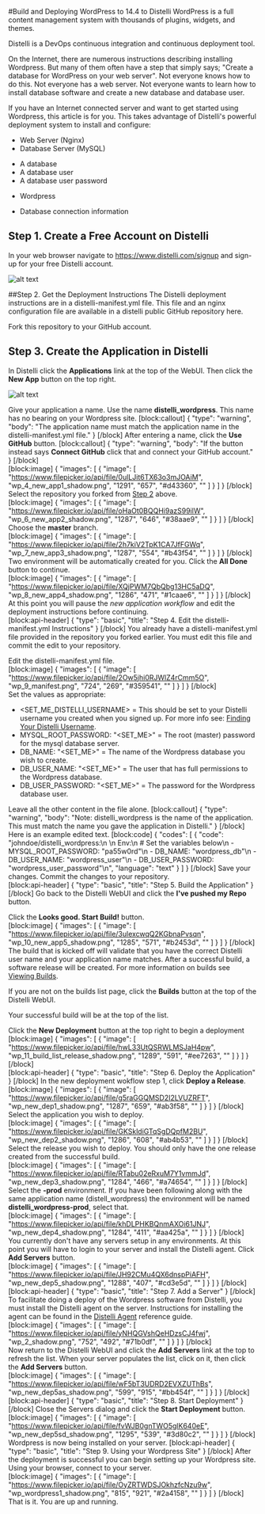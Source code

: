 #Build and Deploying WordPress to 14.4 to Distelli
WordPress is a full content management system with thousands of plugins, widgets, and themes.

Distelli is a DevOps continuous integration and continuous deployment tool.

On the Internet, there are numerous instructions describing installing Wordpress. But many of them often have a step that simply says; "Create a database for WordPress on your web server". Not everyone knows how to do this. Not everyone has a web server. Not everyone wants to learn how to install database software and create a new database and database user.

If you have an Internet connected server and want to get started using Wordpress, this article is for you. This takes advantage of Distelli's powerful deployment system to install and configure:
* Web Server (Nginx)
* Database Server (MySQL)
 - A database
 - A database user
 - A database user password
* Wordpress
 - Database connection information
## Step 1. Create a Free Account on Distelli
In your web browser navigate to <a href="https://www.distelli.com/signup" target="_blank">https://www.distelli.com/signup</a> and sign-up for your free Distelli account.

![alt text](https://www.filepicker.io/api/file/G44t2S9LRUirfTpuiTtA)

##Step 2. Get the Deployment Instructions
The Distelli deployment instructions are in a distelli-manifest.yml file.  This file and an nginx configuration file are available in a distelli public GitHub repository here.

Fork this repository to your GitHub account.

## Step 3. Create the Application in Distelli
In Distelli click the **Applications** link at the top of the WebUI. Then click the **New App** button on the top right.

![alt text](https://www.filepicker.io/api/file/o2KKinKSNyP4xLyZi9AG")

Give your application a name. Use the name **distelli_wordpress**. This name has no bearing on your Wordpress site.
[block:callout]
{
  "type": "warning",
  "body": "The application name must match the application name in the distelli-manifest.yml file."
}
[/block]
After entering a name, click the **Use GitHub** button.
[block:callout]
{
  "type": "warning",
  "body": "If the button instead says **Connect GitHub** click that and connect your GitHub account."
}
[/block]
<br>
[block:image]
{
  "images": [
    {
      "image": [
        "https://www.filepicker.io/api/file/0ulLJit6TX63o3mJOAiM",
        "wp_4_new_app1_shadow.png",
        "1291",
        "657",
        "#d43360",
        ""
      ]
    }
  ]
}
[/block]
<br>
Select the repository you forked from [Step 2](#step-2-get-the-deployment-instructions) above.
<br>
[block:image]
{
  "images": [
    {
      "image": [
        "https://www.filepicker.io/api/file/oHaOt0BQQHi9azS99ilW",
        "wp_6_new_app2_shadow.png",
        "1287",
        "646",
        "#38aae9",
        ""
      ]
    }
  ]
}
[/block]
<br>
Choose the **master** branch.
<br>
[block:image]
{
  "images": [
    {
      "image": [
        "https://www.filepicker.io/api/file/2h7kiV2TpK1CA7JfFGWq",
        "wp_7_new_app3_shadow.png",
        "1287",
        "554",
        "#b43f54",
        ""
      ]
    }
  ]
}
[/block]
<br>
Two environment will be automatically created for you. Click the **All Done** button to continue.
<br>
[block:image]
{
  "images": [
    {
      "image": [
        "https://www.filepicker.io/api/file/XQjPWM7QbQbg13HC5aDQ",
        "wp_8_new_app4_shadow.png",
        "1286",
        "471",
        "#1caae6",
        ""
      ]
    }
  ]
}
[/block]
<br>
At this point you will pause the *new application workflow* and edit the deployment instructions before continuing.
<br>
[block:api-header]
{
  "type": "basic",
  "title": "Step 4. Edit the distelli-manifest.yml Instructions"
}
[/block]
You already have a distelli-manifest.yml file provided in the repository you forked earlier. You must edit this file and commit the edit to your repository.

Edit the distelli-manifest.yml file.
<br>
[block:image]
{
  "images": [
    {
      "image": [
        "https://www.filepicker.io/api/file/2Ow5jhi0RJWlZ4rCmm5O",
        "wp_9_manifest.png",
        "724",
        "269",
        "#359541",
        ""
      ]
    }
  ]
}
[/block]
<br>
Set the values as appropriate:
* <SET_ME_DISTELLI_USERNAME> = This should be set to your Distelli username you created when you signed up. For more info see: [Finding Your Distelli Username](doc:finding-your-distelli-username).
* MYSQL_ROOT_PASSWORD: "<SET_ME>" = The root (master) password for the mysql database server.
* DB_NAME: "<SET_ME>" = The name of the Wordpress database you wish to create.
* DB_USER_NAME: "<SET_ME>" = The user that has full permissions to the Wordpress database.
* DB_USER_PASSWORD: "<SET_ME>" = The password for the Wordpress database user.

Leave all the other content in the file alone.
[block:callout]
{
  "type": "warning",
  "body": "Note: distelli_wordpress is the name of the application. This must match the name you gave the application in Distelli."
}
[/block]
Here is an example edited text.
[block:code]
{
  "codes": [
    {
      "code": "johndoe/distelli_wordpress:\n      \n  Env:\n    # Set the variables below\n    - MYSQL_ROOT_PASSWORD: \"pa55w0rd\"\n    - DB_NAME: \"wordpress_db\"\n    - DB_USER_NAME: \"wordpress_user\"\n    - DB_USER_PASSWORD: \"wordpress_user_password\"\n",
      "language": "text"
    }
  ]
}
[/block]
Save your changes.
Commit the changes to your repository.
<br>
[block:api-header]
{
  "type": "basic",
  "title": "Step 5. Build the Application"
}
[/block]
Go back to the Distelli WebUI and click the **I've pushed my Repo** button.

Click the **Looks good. Start Build!** button.
<br>
[block:image]
{
  "images": [
    {
      "image": [
        "https://www.filepicker.io/api/file/3ulexcwqQ2KGbnaPvsqn",
        "wp_10_new_app5_shadow.png",
        "1285",
        "571",
        "#b2453d",
        ""
      ]
    }
  ]
}
[/block]
<br>
The build that is kicked off will validate that you have the correct Distelli user name and your application name matches. After a successful build, a software release will be created. For more information on builds see [Viewing Builds](doc:viewing-builds).

If you are not on the builds list page, click the **Builds** button at the top of the Distelli WebUI.

Your successful build will be at the top of the list. 

Click the **New Deployment** button at the top right to begin a deployment
<br>
[block:image]
{
  "images": [
    {
      "image": [
        "https://www.filepicker.io/api/file/hwL33UtQSRWLMSJaH4pw",
        "wp_11_build_list_release_shadow.png",
        "1289",
        "591",
        "#ee7263",
        ""
      ]
    }
  ]
}
[/block]
<br>
[block:api-header]
{
  "type": "basic",
  "title": "Step 6. Deploy the Application"
}
[/block]
In the new deployment wokflow step 1, click **Deploy a Release**.
<br>
[block:image]
{
  "images": [
    {
      "image": [
        "https://www.filepicker.io/api/file/g5raGGQMSD2I2LVUZRFT",
        "wp_new_dep1_shadow.png",
        "1287",
        "659",
        "#ab3f58",
        ""
      ]
    }
  ]
}
[/block]
<br>
Select the application you wish to deploy. 
<br>
[block:image]
{
  "images": [
    {
      "image": [
        "https://www.filepicker.io/api/file/GKSkldiGTqSgDQpfM2BU",
        "wp_new_dep2_shadow.png",
        "1286",
        "608",
        "#ab4b53",
        ""
      ]
    }
  ]
}
[/block]
<br>
Select the release you wish to deploy. You should only have the one release created from the successful build.
<br>
[block:image]
{
  "images": [
    {
      "image": [
        "https://www.filepicker.io/api/file/RTabu02eRxuM7Y1vmmJd",
        "wp_new_dep3_shadow.png",
        "1284",
        "466",
        "#a74654",
        ""
      ]
    }
  ]
}
[/block]
<br>
Select the **-prod** environment. If you have been following along with the same application name (distell_wordpress) the environment will be named **distelli_wordpress-prod**, select that.
<br>
[block:image]
{
  "images": [
    {
      "image": [
        "https://www.filepicker.io/api/file/khDLPHKBQnmAXOi61JNJ",
        "wp_new_dep4_shadow.png",
        "1284",
        "411",
        "#aa425a",
        ""
      ]
    }
  ]
}
[/block]
<br>
You currently don't have any servers setup in any environments. At this point you will have to login to your server and install the Distelli agent. Click **Add Servers** button.
<br>
[block:image]
{
  "images": [
    {
      "image": [
        "https://www.filepicker.io/api/file/JH92CMu4QX6dnspPiAFH",
        "wp_new_dep5_shadow.png",
        "1288",
        "407",
        "#cd3e5d",
        ""
      ]
    }
  ]
}
[/block]
<br>
[block:api-header]
{
  "type": "basic",
  "title": "Step 7. Add a Server"
}
[/block]
To facilitate doing a deploy of the Wordpress software from Distelli, you must install the Distelli agent on the server. Instructions for installing the agent can be found in the [Distelli Agent](doc:distelli-agent) reference guide. 
<br>
[block:image]
{
  "images": [
    {
      "image": [
        "https://www.filepicker.io/api/file/yNHQGVshQeHDzsCJ4fwj",
        "wp_2_shadow.png",
        "752",
        "492",
        "#71b0df",
        ""
      ]
    }
  ]
}
[/block]
<br>
Now return to the Distelli WebUI and click the **Add Servers** link at the top to refresh the list. When your server populates the list, click on it, then click the **Add Servers** button.
<br>
[block:image]
{
  "images": [
    {
      "image": [
        "https://www.filepicker.io/api/file/wF5bT3UDRD2EVXZUThBs",
        "wp_new_dep5as_shadow.png",
        "599",
        "915",
        "#bb454f",
        ""
      ]
    }
  ]
}
[/block]
<br>
[block:api-header]
{
  "type": "basic",
  "title": "Step 8. Start Deployment"
}
[/block]
Close the Servers dialog and click the **Start Deployment** button.
<br>
[block:image]
{
  "images": [
    {
      "image": [
        "https://www.filepicker.io/api/file/fvWJB0gnTWO5glK640eE",
        "wp_new_dep5sd_shadow.png",
        "1295",
        "539",
        "#3d80c2",
        ""
      ]
    }
  ]
}
[/block]
<br>
Wordpress is now being installed on your server.
[block:api-header]
{
  "type": "basic",
  "title": "Step 9. Using your Wordpress Site"
}
[/block]
After the deployment is successful you can begin setting up your Wordpress site. Using your browser, connect to your server.
<br>
[block:image]
{
  "images": [
    {
      "image": [
        "https://www.filepicker.io/api/file/OyZRTWDSJOkhzfcNzu9w",
        "wp_wordpress1_shadow.png",
        "815",
        "921",
        "#2a4158",
        ""
      ]
    }
  ]
}
[/block]
<br>
That is it. You are up and running.
